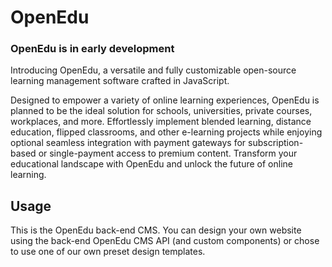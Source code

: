 
# OpenEdu
### OpenEdu is in early development

Introducing OpenEdu, a versatile and fully customizable open-source learning management software crafted in JavaScript.

Designed to empower a variety of online learning experiences, OpenEdu is planned to be the ideal solution for schools, universities, private courses, workplaces, and more. Effortlessly implement blended learning, distance education, flipped classrooms, and other e-learning projects while enjoying optional seamless integration with payment gateways for subscription-based or single-payment access to premium content. Transform your educational landscape with OpenEdu and unlock the future of online learning.

## Usage

This is the OpenEdu back-end CMS. You can design your own website using the back-end OpenEdu CMS API (and custom components) or chose to use one of our own preset design templates. 